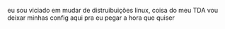 eu sou viciado em mudar de distruibuições linux, coisa do meu TDA
vou deixar minhas config aqui pra eu pegar a hora que quiser
